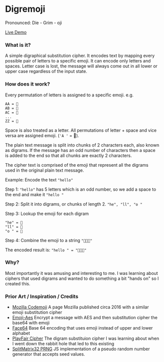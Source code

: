 # Digremoji

Pronounced:  Die - Grim - oji

[Live Demo](https://foamyguy.github.io/Digremoji_Page/)

### What is it?

A simple digraphical substitution cipher. It encodes text by mapping every possible pair of letters to a specific emoji.
It can encode only letters and spaces. Letter case is lost, the message will always come out in all lower or upper case
regardless of the input state.

### How does it work?

Every permutation of letters is assigned to a specific emoji.
e.g.

```
AA = 🍮
AB = 🚣
AC = 🚝
...
ZZ = 🌁
```

Space is also treated as a letter. All permutations of letter + space and vice versa are assigned emoji. (`'A '` = 📡).

The plain text message is split into chunks of 2 characters each, also known as digrams.
If the message has an odd number of characters then a space is added to the end so that all chunks are exactly 2
characters.

The cipher text is comprised of the emoji that represent all the digrams used in the original plain text message.

Example: Encode the text `"hello"`

Step 1:
`"hello"` has 5 letters which is an odd number, so we add a space to the end and make it `"hello "`

Step 2:
Split it into digrams, or chunks of length 2.
`"he", "ll", "o "`

Step 3:
Lookup the emoji for each digram

```
"he" = 📿
"ll" = 🤘  
"o " = 🐬
```

Step 4:
Combine the emoji to a string
`"📿🤘🐬"`

The encoded result is:
`"hello " = "📿🤘🐬"`

### Why?

Most importantly it was amusing and interesting to me. I was learning about ciphers that used digrams and wanted to do
something a bit "hands on" so I created this.

### Prior Art / Inspiration / Credits

- [Mozilla Codemoji](https://foundation.mozilla.org/en/campaigns/codemoji/) A page Mozilla published circa 2016 with a
  similar emoji substitution cipher
- [Emoji-Aes](https://aghorler.github.io/emoji-aes/) Encrypt a message with AES and then substitution cipher the base64
  with emoji
- [Face64](https://face64.me/) Base 64 encoding that uses emoji instead of upper and lower alphabet
- [PlayFair Cipher](https://en.wikipedia.org/wiki/Playfair_cipher) The digram substituion cipher I was learning about
  when I went down the rabbit hole that led to this existing
- [SplitMatrix32 PRNG](https://stackoverflow.com/a/47593316/507810) JS implementation of a pseudo random number
  generator that accepts seed values.